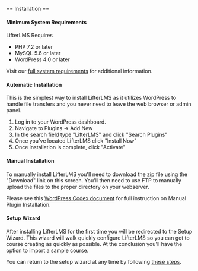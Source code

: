 == Installation ==

#### Minimum System Requirements

LifterLMS Requires

+ PHP 7.2 or later
+ MySQL 5.6 or later
+ WordPress 4.0 or later

Visit our [full system requirements](https://lifterlms.com/docs/minimum-system-requirements-lifterlms/?utm_source=LifterLMS%20Plugin&utm_medium=README&utm_campaign=Readme%20to%20Sale) for additional information.

#### Automatic Installation

This is the simplest way to install LifterLMS as it utilizes WordPress to handle file transfers and you never need to leave the web browser or admin panel.

1. Log in to your WordPress dashboard.
2. Navigate to Plugins -> Add New
3. In the search field type "LifterLMS" and click "Search Plugins"
4. Once you've located LifterLMS click "Install Now"
5. Once installation is complete, click "Activate"

#### Manual Installation

To manually install LifterLMS you'll need to download the zip file using the "Download" link on this screen. You'll then need to use FTP to manually upload the files to the proper directory on your webserver.

Please see this [WordPress Codex document](https://codex.wordpress.org/Managing_Plugins#Manual_Plugin_Installation) for full instruction on Manual Plugin Installation.


#### Setup Wizard

After installing LifterLMS for the first time you will be redirected to the Setup Wizard. This wizard will walk quickly configure LifterLMS so you can get to course creating as quickly as possible. At the conclusion you'll have the option to import a sample course.

You can return to the setup wizard at any time by following [these steps](https://lifterlms.com/docs/rerun-lifterlms-setup-wizard/?utm_source=LifterLMS%20Plugin&utm_medium=README&utm_campaign=Readme%20to%20Sale).
